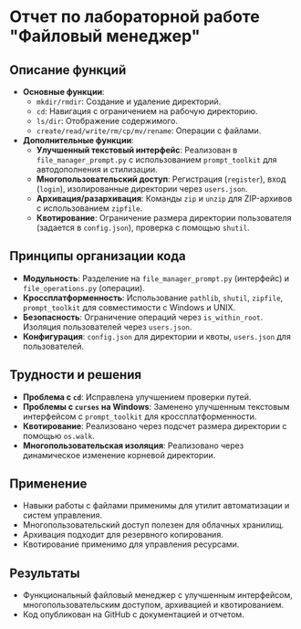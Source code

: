 # Отчет по лабораторной работе "Файловый менеджер"

## Описание функций
- **Основные функции**:
  - `mkdir/rmdir`: Создание и удаление директорий.
  - `cd`: Навигация с ограничением на рабочую директорию.
  - `ls/dir`: Отображение содержимого.
  - `create/read/write/rm/cp/mv/rename`: Операции с файлами.
- **Дополнительные функции**:
  - **Улучшенный текстовый интерфейс**: Реализован в `file_manager_prompt.py` с использованием `prompt_toolkit` для автодополнения и стилизации.
  - **Многопользовательский доступ**: Регистрация (`register`), вход (`login`), изолированные директории через `users.json`.
  - **Архивация/разархивация**: Команды `zip` и `unzip` для ZIP-архивов с использованием `zipfile`.
  - **Квотирование**: Ограничение размера директории пользователя (задается в `config.json`), проверка с помощью `shutil`.

## Принципы организации кода
- **Модульность**: Разделение на `file_manager_prompt.py` (интерфейс) и `file_operations.py` (операции).
- **Кроссплатформенность**: Использование `pathlib`, `shutil`, `zipfile`, `prompt_toolkit` для совместимости с Windows и UNIX.
- **Безопасность**: Ограничение операций через `is_within_root`. Изоляция пользователей через `users.json`.
- **Конфигурация**: `config.json` для директории и квоты, `users.json` для пользователей.

## Трудности и решения
- **Проблема с `cd`**: Исправлена улучшением проверки путей.
- **Проблемы с `curses` на Windows**: Заменено улучшенным текстовым интерфейсом с `prompt_toolkit` для кроссплатформенности.
- **Квотирование**: Реализовано через подсчет размера директории с помощью `os.walk`.
- **Многопользовательская изоляция**: Реализовано через динамическое изменение корневой директории.

## Применение
- Навыки работы с файлами применимы для утилит автоматизации и систем управления.
- Многопользовательский доступ полезен для облачных хранилищ.
- Архивация подходит для резервного копирования.
- Квотирование применимо для управления ресурсами.

## Результаты
- Функциональный файловый менеджер с улучшенным интерфейсом, многопользовательским доступом, архивацией и квотированием.
- Код опубликован на GitHub с документацией и отчетом.